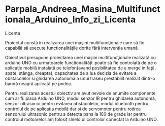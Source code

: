 # Parpala_Andreea_Masina_Multifunctionala_Arduino_Info_zi_Licenta
Licenta

Proiectul constă în realizarea unei maşini multifuncţionale care să fie capabilă să execute               functionalităţile dorite fără intervenţia umană.

Obiectivul presupune proiectarea unei mașini multifuncţionale realizată cu arduino UNO cu urmatoarele functionalităţi: poate să fie controlată de pe o aplicaţie mobilă instalată pe telefon(avand posibilitatea de a merge in faţă, spate, stânga, dreapta), capacitatea de a lua decizia  de evitare a obstacolelor si ghidarea autonomă a unui traseu prestabilit realizat dintr-o bandă neagră aplicată pe podea.

Pentru realizarea acestui obiectiv am avut nevoie de anumite componente cum ar fi: placa Arduino UNO, modul senzor IR pentru ghidarea autonomă, senzor ultrasonic pentru evitarea obstacolelor, modul bluetooth pentru controlul de pe aplicaţia mobilă dar si de servomotor pentru rotirea senzorului ultrasonic pentru a detecta pana la 180 de grade iar pentru controlul motoarelor am  folosit shield ul controlor conectat la Arduino UNO.

